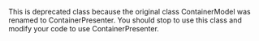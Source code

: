 This is deprecated class because the original class ContainerModel was renamed to ContainerPresenter. You should stop to use this class and modify your code to use ContainerPresenter.